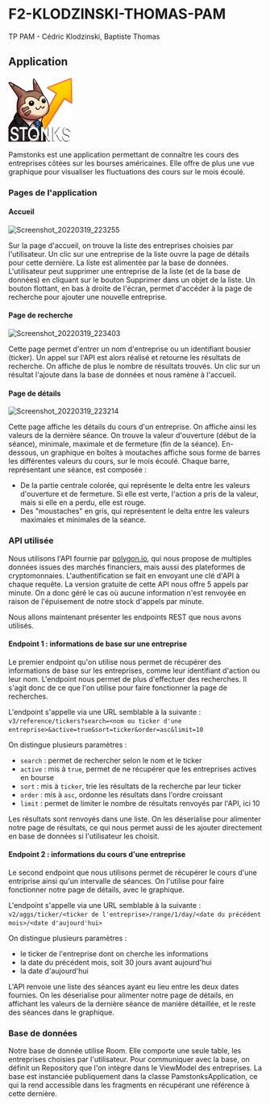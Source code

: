 # F2-KLODZINSKI-THOMAS-PAM

TP PAM - Cédric Klodzinski, Baptiste Thomas

## Application

![Logo](https://github.com/cedric4096/F2-KLODZINSKI-THOMAS-PAM/blob/2343bbeb77f2e695d0eb631db04b22c422e4ab86/app/src/main/res/drawable/app_icon.webp)

Pamstonks est une application permettant de connaître les cours des entreprises côtées sur les bourses américaines. Elle offre de plus une vue graphique pour visualiser les fluctuations des cours sur le mois écoulé.

### Pages de l'application

#### Accueil

![Screenshot_20220319_223255](https://user-images.githubusercontent.com/22870407/159139219-51d035c1-762c-4ebf-b778-e47436496d6e.png)

Sur la page d'accueil, on trouve la liste des entreprises choisies par l'utilisateur. Un clic sur une entreprise de la liste ouvre la page de détails pour cette dernière. La liste est alimentée par la base de données. L'utilisateur peut supprimer une entreprise de la liste (et de la base de données) en cliquant sur le bouton Supprimer dans un objet de la liste. Un bouton flottant, en bas à droite de l'écran, permet d'accéder à la page de recherche pour ajouter une nouvelle entreprise.

#### Page de recherche

![Screenshot_20220319_223403](https://user-images.githubusercontent.com/22870407/159139226-b7c8c4c1-5a02-4b04-832f-8a1a396ddfa8.png)

Cette page permet d'entrer un nom d'entreprise ou un identifiant bousier (ticker). Un appel sur l'API est alors réalisé et retourne les résultats de recherche. On affiche de plus le nombre de résultats trouvés. Un clic sur un résultat l'ajoute dans la base de données et nous ramène à l'accueil.

#### Page de détails

![Screenshot_20220319_223214](https://user-images.githubusercontent.com/22870407/159139227-a5bc45cf-9b8c-4e92-8ad3-80d1f8d7166f.png)

Cette page affiche les détails du cours d'un entreprise. On affiche ainsi les valeurs de la dernière séance. On trouve la valeur d'ouverture (début de la séance), minimale, maximale et de fermeture (fin de la séance). En-dessous, un graphique en boîtes à moutaches affiche sous forme de barres les différentes valeurs du cours, sur le mois écoulé. Chaque barre, représentant une séance, est composée :

- De la partie centrale colorée, qui représente le delta entre les valeurs d'ouverture et de fermeture. Si elle est verte, l'action a pris de la valeur, mais si elle en a perdu, elle est rouge.
- Des "moustaches" en gris, qui représentent le delta entre les valeurs maximales et minimales de la séance.

### API utilisée

Nous utilisons l'API fournie par [polygon.io](https://polygon.io/), qui nous propose de multiples données issues des marchés financiers, mais aussi des plateformes de cryptomonnaies. L'authentification se fait en envoyant une clé d'API à chaque requête. La version gratuite de cette API nous offre 5 appels par minute. On a donc géré le cas où aucune information n'est renvoyée en raison de l'épuisement de notre stock d'appels par minute.

Nous allons maintenant présenter les endpoints REST que nous avons utilisés.

#### Endpoint 1 : informations de base sur une entreprise

Le premier endpoint qu'on utilise nous permet de récupérer des informations de base sur les entreprises, comme leur identifiant d'action ou leur nom. L'endpoint nous permet de plus d'effectuer des recherches. Il s'agit donc de ce que l'on utilise pour faire fonctionner la page de recherches.

L'endpoint s'appelle via une URL semblable à la suivante : `v3/reference/tickers?search=<nom ou ticker d'une entreprise>&active=true&sort=ticker&order=asc&limit=10`

On distingue plusieurs paramètres :
- `search` : permet de rechercher selon le nom et le ticker
- `active` : mis à `true`, permet de ne récupérer que les entreprises actives en bourse
- `sort` : mis à `ticker`, trie les résultats de la recherche par leur ticker
- `order` : mis à `asc`, ordonne les résultats dans l'ordre croissant
- `limit` : permet de limiter le nombre de résultats renvoyés par l'API, ici 10

Les résultats sont renvoyés dans une liste. On les déserialise pour alimenter notre page de résultats, ce qui nous permet aussi de les ajouter directement en base de données si l'utilisateur les choisit.

#### Endpoint 2 : informations du cours d'une entreprise

Le second endpoint que nous utilisons permet de récupérer le cours d'une entriprise ainsi qu'un intervalle de séances. On l'utilise pour faire fonctionner notre page de détails, avec le graphique.

L'endpoint s'appelle via une URL semblable à la suivante : `v2/aggs/ticker/<ticker de l'entreprise>/range/1/day/<date du précédent mois>/<date d'aujourd'hui>`

On distingue plusieurs paramètres :
- le ticker de l'entreprise dont on cherche les informations
- la date du précédent mois, soit 30 jours avant aujourd'hui
- la date d'aujourd'hui

L'API renvoie une liste des séances ayant eu lieu entre les deux dates fournies. On les déserialise pour alimenter notre page de détails, en affichant les valeurs de la dernière séance de manière détaillée, et le reste des séances dans le graphique.

### Base de données

Notre base de donnée utilise Room. Elle comporte une seule table, les entreprises choisies par l'utilisateur. Pour communiquer avec la base, on définit un Repository que l'on intègre dans le ViewModel des entreprises. La base est instanciée publiquement dans la classe PamstonksApplication, ce qui la rend accessible dans les fragments en récupérant une référence à cette dernière.
